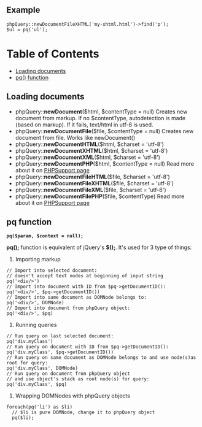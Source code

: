 ## Example
```
phpQuery::newDocumentFileXHTML('my-xhtml.html')->find('p');
$ul = pq('ul');
```
# Table of Contents
  * [Loading documents](#Loading_documents.md)
  * [pq() function](#pq_function.md)

## Loading documents
  * phpQuery::**newDocument**($html, $contentType = null) Creates new document from markup. If no $contentType, autodetection is made (based on markup). If it fails, text/html in utf-8 is used.
  * phpQuery::**newDocumentFile**($file, $contentType = null) Creates new document from file. Works like newDocument()
  * phpQuery::**newDocumentHTML**($html, $charset = 'utf-8')
  * phpQuery::**newDocumentXHTML**($html, $charset = 'utf-8')
  * phpQuery::**newDocumentXML**($html, $charset = 'utf-8')
  * phpQuery::**newDocumentPHP**($html, $contentType = null) Read more about it on [PHPSupport page](PHPSupport.md)
  * phpQuery::**newDocumentFileHTML**($file, $charset = 'utf-8')
  * phpQuery::**newDocumentFileXHTML**($file, $charset = 'utf-8')
  * phpQuery::**newDocumentFileXML**($file, $charset = 'utf-8')
  * phpQuery::**newDocumentFilePHP**($file, $contentType) Read more about it on [PHPSupport page](PHPSupport.md)
## pq function
**`pq($param, $context = null);`**

**pq();** function is equivalent of jQuery's **$();**. It's used for 3 type of things:
  1. Importing markup
```
// Import into selected document:
// doesn't accept text nodes at beginning of input string
pq('<div/>')
// Import into document with ID from $pq->getDocumentID():
pq('<div/>', $pq->getDocumentID())
// Import into same document as DOMNode belongs to:
pq('<div/>', DOMNode)
// Import into document from phpQuery object:
pq('<div/>', $pq)
```
  1. Running queries
```
// Run query on last selected document:
pq('div.myClass')
// Run query on document with ID from $pq->getDocumentID():
pq('div.myClass', $pq->getDocumentID())
// Run query on same document as DOMNode belongs to and use node(s)as root for query:
pq('div.myClass', DOMNode)
// Run query on document from phpQuery object 
// and use object's stack as root node(s) for query:
pq('div.myClass', $pq)
```
  1. Wrapping DOMNodes with phpQuery objects
```
foreach(pq('li') as $li)
  // $li is pure DOMNode, change it to phpQuery object
  pq($li);
```